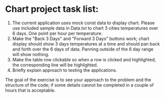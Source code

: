 # Chart project task list:

1.	The current application uses mock const data to display chart. Please use included sample data in Data.txt to chart 3 cities temperatures over 6 days. One point per hour per temperature.
2.	Make the "Back 3 Days" and "Forward 3 Days" buttons work; chart display should show 3 days temperatures at a time and should pan back and forth over the 6 days of data. Panning outside of the 6 day range will show nothing.
3.  Make the table row clickable so when a row is clicked and highlighted, the corresponding line will be highlighted.
4.	Briefly explain approach to testing the applications.

The goal of the exercise is to see your approach to the problem and the structure of the code; if some details cannot be completed in a couple of hours that is acceptable.

